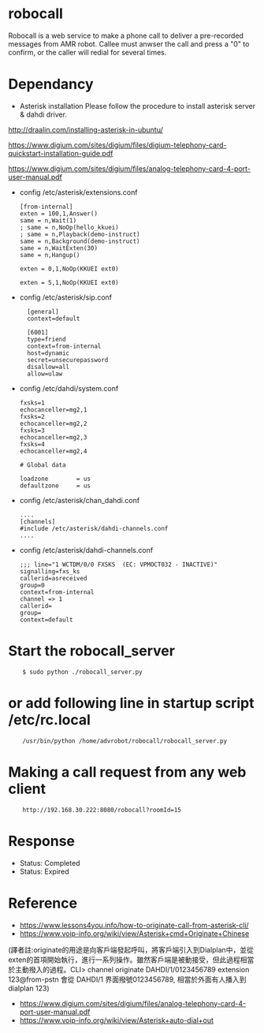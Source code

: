 # robocall
Robocall is a web service to make a phone call to deliver a pre-recorded messages from AMR robot. 
Callee must anwser the call and press a "0" to confirm, or the caller will redial for several times.

# Dependancy
* Asterisk installation
Please follow the procedure to install asterisk server & dahdi driver.

http://draalin.com/installing-asterisk-in-ubuntu/

https://www.digium.com/sites/digium/files/digium-telephony-card-quickstart-installation-guide.pdf

https://www.digium.com/sites/digium/files/analog-telephony-card-4-port-user-manual.pdf

* config /etc/asterisk/extensions.conf

      [from-internal]
      exten = 100,1,Answer()
      same = n,Wait(1)
      ; same = n,NoOp(hello_kkuei)
      ; same = n,Playback(demo-instruct)
      same = n,Background(demo-instruct)
      same = n,WaitExten(30)
      same = n,Hangup()
          
      exten = 0,1,NoOp(KKUEI ext0)
          
      exten = 5,1,NoOp(KKUEI ext0)


* config /etc/asterisk/sip.conf

        [general]
        context=default
        
        [6001]
        type=friend
        context=from-internal
        host=dynamic
        secret=unsecurepassword
        disallow=all
        allow=ulaw

* config /etc/dahdi/system.conf

      fxsks=1
      echocanceller=mg2,1
      fxsks=2
      echocanceller=mg2,2
      fxsks=3
      echocanceller=mg2,3
      fxsks=4
      echocanceller=mg2,4

      # Global data
    
      loadzone        = us
      defaultzone     = us

* config /etc/asterisk/chan_dahdi.conf

      ....
      [channels]
      #include /etc/asterisk/dahdi-channels.conf
      ....

* config /etc/asterisk/dahdi-channels.conf

      ;;; line="1 WCTDM/0/0 FXSKS  (EC: VPMOCT032 - INACTIVE)"
      signalling=fxs_ks
      callerid=asreceived
      group=0
      context=from-internal
      channel => 1
      callerid=
      group=
      context=default

# Start the robocall_server
        $ sudo python ./robocall_server.py

# or add following line in startup script /etc/rc.local

        /usr/bin/python /home/advrobot/robocall/robocall_server.py

# Making a call request from any web client
        http://192.168.30.222:8080/robocall?roomId=15

# Response
* Status: Completed
* Status: Expired

# Reference
* https://www.lessons4you.info/how-to-originate-call-from-asterisk-cli/
* https://www.voip-info.org/wiki/view/Asterisk+cmd+Originate+Chinese

(譯者註:originate的用途是向客戶端發起呼叫，將客戶端引入到Dialplan中，並從exten的首項開始執行，進行一系列操作。雖然客戶端是被動接受，但此過程相當於主動撥入的過程。CLI> channel originate DAHDI/1/0123456789 extension 123@from-pstn  會從 DAHDI/1 界面撥號0123456789, 相當於外面有人播入到 dialplan 123)
* https://www.digium.com/sites/digium/files/analog-telephony-card-4-port-user-manual.pdf
* https://www.voip-info.org/wiki/view/Asterisk+auto-dial+out
